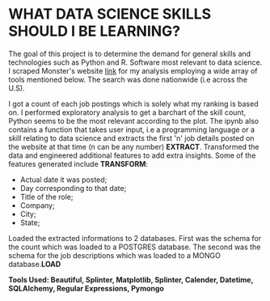 # WHAT DATA SCIENCE SKILLS SHOULD I BE LEARNING?


The goal of this project is to determine the demand for general skills and technologies such as Python and R. Software most relevant to data science. I scraped Monster's website [link](https://www.monster.com/) for my analysis employing a wide array of tools mentioned below. The search was done nationwide (i.e across the U.S). 

I got a count of each job postings which is solely what my ranking is based on. I performed exploratory analysis to get a barchart of the skill count, Python seems to be the most relevant according to the plot. The ipynb also contains a function that takes user input, i.e a programming language or a skill relating to data science and extracts the first 'n' job details posted on the website at that time (n can be any number) **EXTRACT**. Transformed the data and engineered additional features to add extra insights. Some of the features generated include **TRANSFORM**:

* Actual date it was posted; 
* Day corresponding to that date; 
* Title of the role;
* Company;
* City;
* State;

Loaded the extracted informations to 2 databases. First was the schema for the count which was loaded to a POSTGRES database. The second was the schema for the job descriptions which was loaded to a MONGO database.**LOAD**


**Tools Used: Beautiful, Splinter, Matplotlib, Splinter, Calender, Datetime, SQLAlchemy, Regular Expressions, Pymongo**

